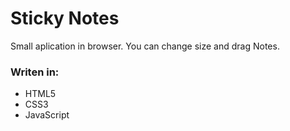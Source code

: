# Sticky Notes

Small aplication in browser. You can change size and drag Notes. 

### Writen in:
- HTML5
- CSS3
- JavaScript